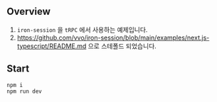 ## Overview

1. `iron-session` 을 `tRPC` 에서 사용하는 예제입니다.
1. https://github.com/vvo/iron-session/blob/main/examples/next.js-typescript/README.md 으로 스테폴드 되었습니다.

## Start

```shell
npm i
npm run dev
```

